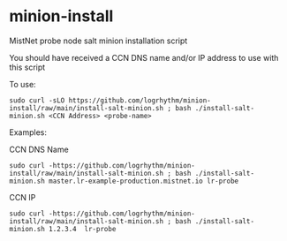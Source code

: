 # minion-install
MistNet probe node salt minion installation script

You should have received a CCN DNS name and/or IP address to use with this script

To use:
```
sudo curl -sLO https://github.com/logrhythm/minion-install/raw/main/install-salt-minion.sh ; bash ./install-salt-minion.sh <CCN Address> <probe-name>
```

Examples:

CCN DNS Name
```
sudo curl -https://github.com/logrhythm/minion-install/raw/main/install-salt-minion.sh ; bash ./install-salt-minion.sh master.lr-example-production.mistnet.io lr-probe
```

CCN IP
```
sudo curl -https://github.com/logrhythm/minion-install/raw/main/install-salt-minion.sh ; bash ./install-salt-minion.sh 1.2.3.4  lr-probe
```
